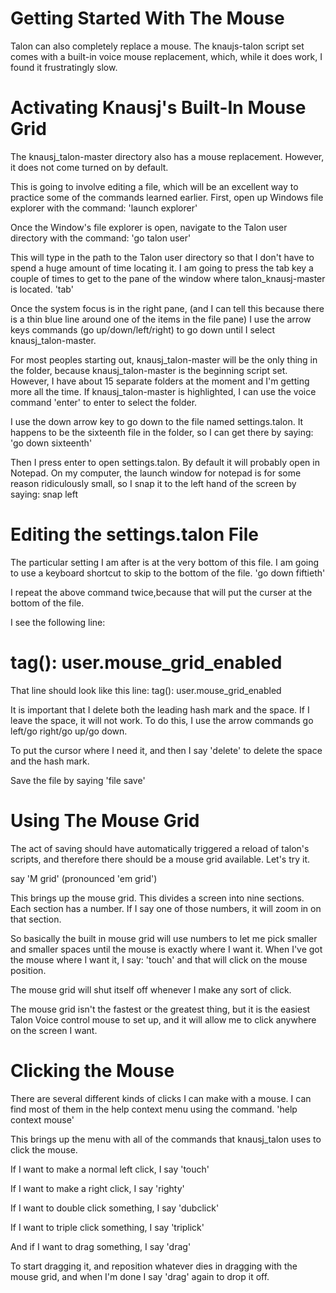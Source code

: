 # Getting Started With The Mouse

Talon can also completely replace a mouse.
The knaujs-talon script set comes with a built-in voice mouse replacement, which, while it does work, I found it frustratingly slow.


# Activating Knausj's Built-In Mouse Grid

The knausj_talon-master directory also has a mouse replacement.
However, it does not come turned on by default.

This is going to involve editing a file, which will be an excellent way to practice some of the commands learned earlier.
First, open up Windows file explorer with the command:  'launch explorer'

Once the Window's file explorer is open, navigate to the Talon user directory with the command: 'go talon user'

This will type in the path to the Talon user directory so that I don't have to spend a huge amount of time locating it.
 I am going to press the tab key a couple of times to get to the pane of the window where talon_knausj-master is located. 'tab'

Once the system focus is in the right pane, (and I can tell this because there is a thin blue line around one of the items in the file pane) I use the arrow keys commands (go up/down/left/right) to go down until I select knausj_talon-master. 

For most peoples starting out, knausj_talon-master will be the only thing in the folder, because knausj_talon-master is the beginning script set.
However, I have about 15 separate folders at the moment and I'm getting more all the time.
If knausj_talon-master is highlighted, I can use the voice command 'enter' to enter to select the folder.

I use the down arrow key to go down to the file named settings.talon.
It happens to be the sixteenth file in the folder, so I can get there by saying: 'go down sixteenth'

Then I press enter to open settings.talon.
By default it will probably open in Notepad.
On my computer, the launch window for notepad is for some reason ridiculously small, so I snap it to the left hand of the screen by saying:
snap left

# Editing the settings.talon File

The particular setting I am after is at the very bottom of this file.
I am going to use a keyboard shortcut to skip to the bottom of the file. 'go down fiftieth'

I repeat the above command twice,because that will put the curser at the bottom of the file.

I see the following line:

# tag(): user.mouse_grid_enabled

That line should look like this line:
tag(): user.mouse_grid_enabled

It is important that I delete both the leading hash mark and the space.
 If I leave the space, it will not work.
 To do this, I use the arrow commands go left/go right/go up/go down.

To put the cursor where I need it, and then I say 'delete' to delete the space and the hash mark.

Save the file by saying 'file save'


# Using The Mouse Grid

The act of saving should have automatically triggered a reload of talon's scripts, and therefore there should be a mouse grid available.
Let's try it.
   
say 'M grid' (pronounced 'em grid')  

This brings up the mouse grid.
This divides a screen into nine sections.
Each section has a number.
If I say one of those numbers, it will zoom in on that section.

So basically the built in mouse grid will use numbers to let me pick smaller and smaller spaces until the mouse is exactly where I want it.
When I've got the mouse where I want it, I say: 'touch' and that will click on the mouse position.

The mouse grid will shut itself off whenever I make any sort of click.

The mouse grid isn't the fastest or the greatest thing, but it is the easiest Talon Voice control mouse to set up, and it will allow me to click anywhere on the screen I want.

# Clicking the Mouse

 There are several different kinds of clicks I can make with a mouse.
 I can find most of them in the help context menu using the command. 'help context mouse'

This brings up the menu with all of the commands that knausj_talon uses to click the mouse.

If I want to make a normal left click, I say 'touch'

If I want to make a right click, I say 'righty'

If I want to double click something, I say 'dubclick'

If I want to triple click  something, I say 'triplick'

And if I want to drag something, I say 'drag'

To start dragging it, and reposition whatever dies in dragging with the mouse grid, and when I'm done I say 'drag' again to drop it off.